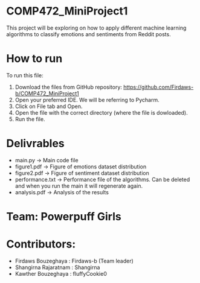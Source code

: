 # COMP472_MiniProject1

This project will be exploring on how to apply different machine learning algorithms to classify emotions and sentiments from Reddit posts.

# How to run
To run this file:

1. Download the files from GitHub repository: https://github.com/Firdaws-b/COMP472_MiniProject1 
2. Open your preferred IDE. We will be referring to Pycharm.
3. Click on File tab and Open.
4. Open the file with the correct directory (where the file is dowloaded).
5. Run the file.

# Delivrables
- main.py -> Main code file
- figure1.pdf -> Figure of emotions dataset distribution
- figure2.pdf -> Figure of sentiment dataset distribution
- performance.txt -> Performance file of the algorithms. Can be deleted and when you run the main it will regenerate again.
- analysis.pdf -> Analysis of the results
# Team: Powerpuff Girls 
# Contributors: 
- Firdaws Bouzeghaya : Firdaws-b (Team leader)
- Shangirna Rajaratnam : Shangirna
- Kawther Bouzeghaya : fluffyCookie0
